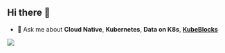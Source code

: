 ## Hi there 👋

- 💬 Ask me about **Cloud Native**, **Kubernetes**, **Data on K8s**, **[KubeBlocks](https://kubeblocks.io/)**

<a href="https://github.com/yankay">
  <img align="center" src="https://github-readme-stats.vercel.app/api?username=nashtsai&show_icons=true" />
</a>


<!--
**nashtsai/nashtsai** is a ✨ _special_ ✨ repository because its `README.md` (this file) appears on your GitHub profile.

Here are some ideas to get you started:

- 🔭 I’m currently working on ...
- 🌱 I’m currently learning ...
- 👯 I’m looking to collaborate on ...
- 🤔 I’m looking for help with ...
- 💬 Ask me about ...
- 📫 How to reach me: ...
- 😄 Pronouns: ...
- ⚡ Fun fact: ...
-->
